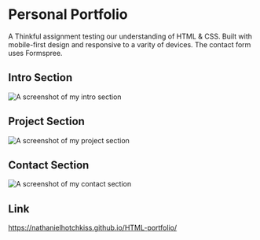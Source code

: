 # Personal Portfolio

A Thinkful assignment testing our understanding of HTML & CSS. Built with mobile-first design and responsive to a varity of devices. The contact form uses Formspree.

## Intro Section

![A screenshot of my intro section](images/Intro.png)

## Project Section

![A screenshot of my project section](images/Projects.png)

## Contact Section

![A screenshot of my contact section](images/Contact.png)


## Link 
https://nathanielhotchkiss.github.io/HTML-portfolio/
